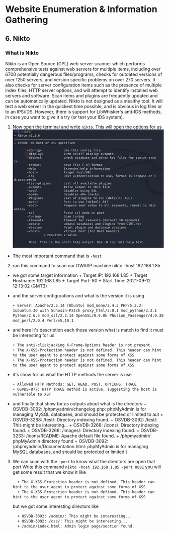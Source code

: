 # Website Enumeration & Information Gathering

## 6. Nikto

### What is Nikto

Nikto is an Open Source (GPL) web server scanner which performs comprehensive tests against web servers for multiple items, including over 6700 potentially dangerous files/programs, checks for outdated versions of over 1250 servers, and version specific problems on over 270 servers. It also checks for server configuration items such as the presence of multiple index files, HTTP server options, and will attempt to identify installed web servers and software. Scan items and plugins are frequently updated and can be automatically updated.
Nikto is not designed as a stealthy tool. It will test a web server in the quickest time possible, and is obvious in log files or to an IPS/IDS. However, there is support for LibWhisker's anti-IDS methods, in case you want to give it a try (or test your IDS system).

1. Now open the terminal and write `nikto`.
   This will open the options for us
   ![nikto](./img/nikto-1.png)

- The most important command that is `-host`

2. run this command to scan our OWASP machine
   nikto -host 192.168.1.85

- we got some target information 
      + Target IP: 192.168.1.85 + Target Hostname: 192.168.1.85 
      + Target Port: 80 + Start Time: 2021-09-12 12:13:02 (GMT3)

- and the server configurations and what is the version it is using 

      + Server: Apache/2.2.14 (Ubuntu) mod_mono/2.4.3 PHP/5.3.2-1ubuntu4.30 with Suhosin-Patch proxy_html/3.0.1 mod_python/3.3.1 Python/2.6.5 mod_ssl/2.2.14 OpenSSL/0.9.8k Phusion_Passenger/4.0.38 mod_perl/2.0.4 Perl/v5.10.1

- and here it's description each those version what is match to find it must be interesting for us 

      + The anti-clickjacking X-Frame-Options header is not present. 
      + The X-XSS-Protection header is not defined. This header can hint to the user agent to protect against some forms of XSS 
      + The X-XSS-Protection header is not defined. This header can hint to the user agent to protect against some forms of XSS

- it's show for us what the HTTP methods the server is use 

      + Allowed HTTP Methods: GET, HEAD, POST, OPTIONS, TRACE 
      + OSVDB-877: HTTP TRACE method is active, suggesting the host is vulnerable to XST

- and finally that show for us outputs about what is the directors 
      + OSVDB-3092: /phpmyadmin/changelog.php: phpMyAdmin is for managing MySQL databases, and should be protected or limited to aut 
      + OSVDB-3268: /test/: Directory indexing found. 
      + OSVDB-3092: /test/: This might be interesting... 
      + OSVDB-3268: /icons/: Directory indexing found. 
      + OSVDB-3268: /images/: Directory indexing found. 
      + OSVDB-3233: /icons/README: Apache default file found. 
      + /phpmyadmin/: phpMyAdmin directory found 
      + OSVDB-3092: /phpmyadmin/Documentation.html: phpMyAdmin is for managing MySQL databases, and should be protected or limited t

3. We can scan with the `-port` to know what the directors are open that port
   Write this command `nikto -host 192.168.1.85 -port 8081`
   you will get some result that we know it like 

         + The X-XSS-Protection header is not defined. This header can hint to the user agent to protect against some forms of XSS 
         + The X-XSS-Protection header is not defined. This header can hint to the user agent to protect against some forms of XSS

   but we got some interesting directors like 

         + OSVDB-3092: /admin/: This might be interesting... 
         + OSVDB-3092: /css/: This might be interesting... 
         + /admin/index.html: Admin login page/section found.

